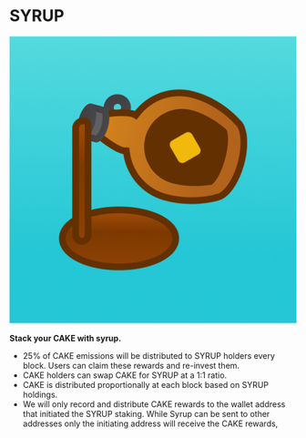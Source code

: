 # SYRUP

![SYRUP Token](../.gitbook/assets/icon-square-512.png)

**Stack your CAKE with syrup.**   


* 25% of CAKE emissions will be distributed to SYRUP holders every block. Users can claim these rewards and re-invest them.
* CAKE holders can swap CAKE for SYRUP at a 1:1 ratio.
* CAKE is distributed proportionally at each block based on SYRUP holdings.
* We will only record and distribute CAKE rewards to the wallet address that initiated the SYRUP staking. While Syrup can be sent to other addresses only the initiating address will receive the CAKE rewards,


